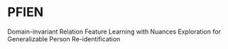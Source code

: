 # PFIEN
Domain-invariant Relation Feature Learning with Nuances Exploration for Generalizable Person Re-identification
